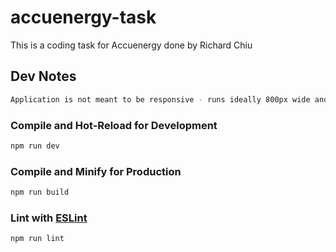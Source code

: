 # accuenergy-task

This is a coding task for Accuenergy done by Richard Chiu

## Dev Notes

```sh
Application is not meant to be responsive - runs ideally 800px wide and above
```

### Compile and Hot-Reload for Development

```sh
npm run dev
```

### Compile and Minify for Production

```sh
npm run build
```

### Lint with [ESLint](https://eslint.org/)

```sh
npm run lint
```
